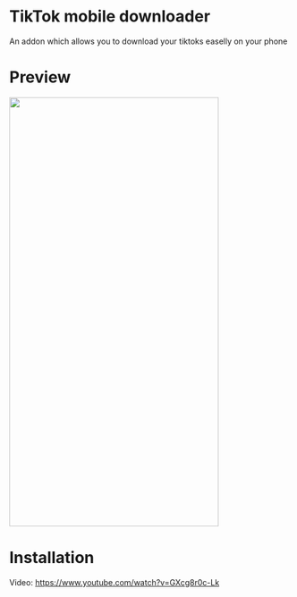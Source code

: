 # TikTok mobile downloader
An addon which allows you to download your tiktoks easelly on your phone

# Preview
<img src="https://github.com/Knuspie/TikTok-mobile-downloader/blob/main/thumbnail.jpg?raw=true" width="374" height="768">

# Installation
Video: https://www.youtube.com/watch?v=GXcg8r0c-Lk
